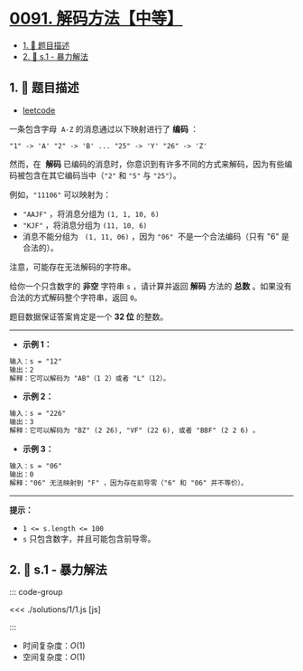 # [0091. 解码方法【中等】](https://github.com/tnotesjs/TNotes.leetcode/tree/main/notes/0091.%20%E8%A7%A3%E7%A0%81%E6%96%B9%E6%B3%95%E3%80%90%E4%B8%AD%E7%AD%89%E3%80%91)

<!-- region:toc -->

- [1. 📝 题目描述](#1--题目描述)
- [2. 🎯 s.1 - 暴力解法](#2--s1---暴力解法)

<!-- endregion:toc -->

## 1. 📝 题目描述

- [leetcode](https://leetcode.cn/problems/decode-ways/)

一条包含字母  `A-Z` 的消息通过以下映射进行了 **编码** ：

`"1" -> 'A' "2" -> 'B' ... "25" -> 'Y' "26" -> 'Z'`

然而，在  **解码** 已编码的消息时，你意识到有许多不同的方式来解码，因为有些编码被包含在其它编码当中（`"2"` 和 `"5"` 与 `"25"`）。

例如，`"11106"` 可以映射为：

- `"AAJF"` ，将消息分组为 `(1, 1, 10, 6)`
- `"KJF"` ，将消息分组为 `(11, 10, 6)`
- 消息不能分组为   `(1, 11, 06)` ，因为 `"06"`  不是一个合法编码（只有 "6" 是合法的）。

注意，可能存在无法解码的字符串。

给你一个只含数字的 **非空** 字符串 `s` ，请计算并返回 **解码** 方法的 **总数** 。如果没有合法的方式解码整个字符串，返回 `0`。

题目数据保证答案肯定是一个 **32 位** 的整数。

---

- **示例 1：**

```txt
输入：s = "12"
输出：2
解释：它可以解码为 "AB"（1 2）或者 "L"（12）。
```

- **示例 2：**

```txt
输入：s = "226"
输出：3
解释：它可以解码为 "BZ" (2 26), "VF" (22 6), 或者 "BBF" (2 2 6) 。
```

- **示例 3：**

```txt
输入：s = "06"
输出：0
解释："06" 无法映射到 "F" ，因为存在前导零（"6" 和 "06" 并不等价）。
```

---

**提示：**

- `1 <= s.length <= 100`
- `s` 只包含数字，并且可能包含前导零。

## 2. 🎯 s.1 - 暴力解法

::: code-group

<<< ./solutions/1/1.js [js]

:::

- 时间复杂度：$O(1)$
- 空间复杂度：$O(1)$
